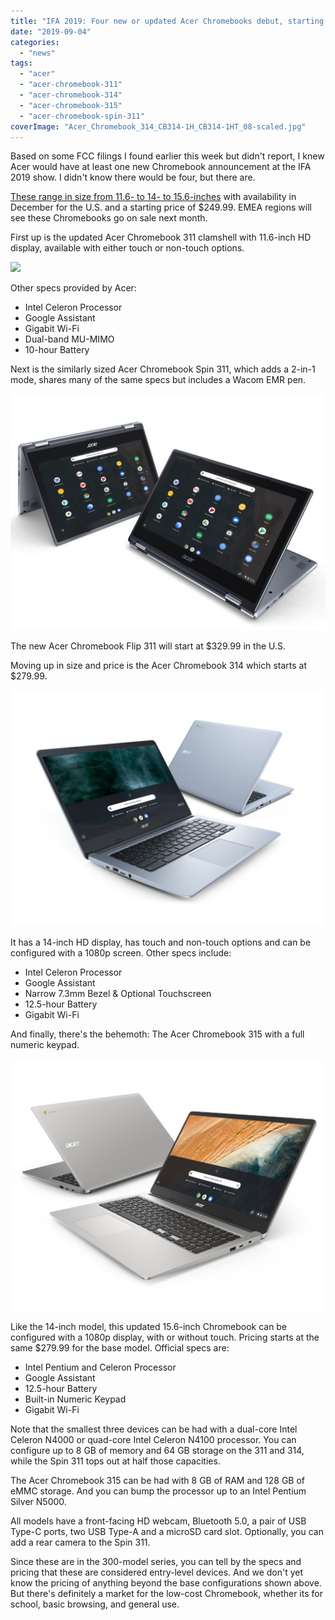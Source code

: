 ```yaml
---
title: "IFA 2019: Four new or updated Acer Chromebooks debut, starting at $250"
date: "2019-09-04"
categories: 
  - "news"
tags: 
  - "acer"
  - "acer-chromebook-311"
  - "acer-chromebook-314"
  - "acer-chromebook-315"
  - "acer-chromebook-spin-311"
coverImage: "Acer_Chromebook_314_CB314-1H_CB314-1HT_08-scaled.jpg"
---
```


Based on some FCC filings I found earlier this week but didn't report, I knew Acer would have at least one new Chromebook announcement at the IFA 2019 show. I didn't know there would be four, but there are.

[These range in size from 11.6- to 14- to 15.6-inches](https://www.prnewswire.com/news-releases/acer-delivers-full-lineup-of-chromebooks-for-family-fun-entertainment-productivity-300910893.html) with availability in December for the U.S. and a starting price of $249.99. EMEA regions will see these Chromebooks go on sale next month.

First up is the updated Acer Chromebook 311 clamshell with 11.6-inch HD display, available with either touch or non-touch options.

![](https://i1.wp.com/www.aboutchromebooks.com/wp-content/uploads/2019/09/Acer-311-4.jpeg?fit=800%2C600&ssl=1)

Other specs provided by Acer:

- Intel Celeron Processor
- Google Assistant
- Gigabit Wi-Fi
- Dual-band MU-MIMO
- 10-hour Battery

Next is the similarly sized Acer Chromebook Spin 311, which adds a 2-in-1 mode, shares many of the same specs but includes a Wacom EMR pen.

![](images/Acer_Chromebook_Spin_311_CP311-2H_CP311-2HN_03-1-1024x768.jpg)

The new Acer Chromebook Flip 311 will start at $329.99 in the U.S.

Moving up in size and price is the Acer Chromebook 314 which starts at $279.99.

![](images/Acer_Chromebook_314_CB314-1H_CB314-1HT_01_recommended-1024x768.jpg)

It has a 14-inch HD display, has touch and non-touch options and can be configured with a 1080p screen. Other specs include:

- Intel Celeron Processor
- Google Assistant
- Narrow 7.3mm Bezel & Optional Touchscreen
- 12.5-hour Battery
- Gigabit Wi-Fi

And finally, there's the behemoth: The Acer Chromebook 315 with a full numeric keypad.

![](images/Acer_Chromebook_315_CB315-3H_CB315-3HT_01_recommended-1024x819.jpg)

Like the 14-inch model, this updated 15.6-inch Chromebook can be configured with a 1080p display, with or without touch. Pricing starts at the same $279.99 for the base model. Official specs are:

- Intel Pentium and Celeron Processor
- Google Assistant
- 12.5-hour Battery
- Built-in Numeric Keypad
- Gigabit Wi-Fi

Note that the smallest three devices can be had with a dual-core Intel Celeron N4000 or quad-core Intel Celeron N4100 processor. You can configure up to 8 GB of memory and 64 GB storage on the 311 and 314, while the Spin 311 tops out at half those capacities.

The Acer Chromebook 315 can be had with 8 GB of RAM and 128 GB of eMMC storage. And you can bump the processor up to an Intel Pentium Silver N5000.

All models have a front-facing HD webcam, Bluetooth 5.0, a pair of USB Type-C ports, two USB Type-A and a microSD card slot. Optionally, you can add a rear camera to the Spin 311.

Since these are in the 300-model series, you can tell by the specs and pricing that these are considered entry-level devices. And we don't yet know the pricing of anything beyond the base configurations shown above. But there's definitely a market for the low-cost Chromebook, whether its for school, basic browsing, and general use.

